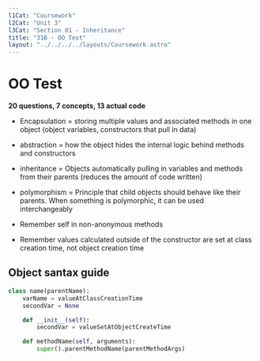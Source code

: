 ```yaml
---
l1Cat: "Coursework"
l2Cat: "Unit 3"
l3Cat: "Section 01 - Inheritance"
title: "31B - OO Test"
layout: "../../../../layouts/Coursework.astro"
---
```


# OO Test

**20 questions, 7 concepts, 13 actual code**

- Encapsulation = storing multiple values and 
associated methods in one object 
(object variables, constructors that pull in data)

- abstraction = how the object hides the internal logic behind methods and constructors

- inheritance = Objects automatically pulling in variables and methods from their parents (reduces the amount of code written)

- polymorphism = Principle that child objects should behave like their parents. When something is polymorphic, it can be used interchangeably

- Remember self in non-anonymous methods

- Remember values calculated outside of the constructor are set at class creation time, not object creation time

## Object santax guide
```python
class name(parentName):
    varName = valueAtClassCreationTime
    secondVar = None

    def __init__(self):
        secondVar = valueSetAtObjectCreateTime

    def methodName(self, arguments):
        super().parentMethodName(parentMethodArgs)
```
